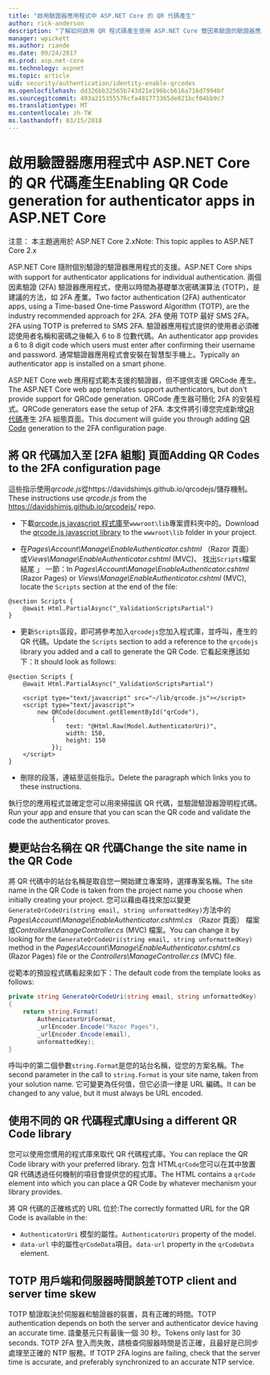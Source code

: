 ```yaml
---
title: "啟用驗證器應用程式中 ASP.NET Core 的 QR 代碼產生"
author: rick-anderson
description: "了解如何啟用 QR 程式碼產生使用 ASP.NET Core 雙因素驗證的驗證器應用程式。"
manager: wpickett
ms.author: riande
ms.date: 09/24/2017
ms.prod: asp.net-core
ms.technology: aspnet
ms.topic: article
uid: security/authentication/identity-enable-qrcodes
ms.openlocfilehash: dd326bb32565b743d21e196bcb616a716d7994bf
ms.sourcegitcommit: 493a215355576cfa481773365de021bcf04bb9c7
ms.translationtype: MT
ms.contentlocale: zh-TW
ms.lasthandoff: 03/15/2018
---
```

# <a name="enabling-qr-code-generation-for-authenticator-apps-in-aspnet-core"></a><span data-ttu-id="7c312-103">啟用驗證器應用程式中 ASP.NET Core 的 QR 代碼產生</span><span class="sxs-lookup"><span data-stu-id="7c312-103">Enabling QR Code generation for authenticator apps in ASP.NET Core</span></span>

<span data-ttu-id="7c312-104">注意： 本主題適用於 ASP.NET Core 2.x</span><span class="sxs-lookup"><span data-stu-id="7c312-104">Note: This topic applies to ASP.NET Core 2.x</span></span>

<span data-ttu-id="7c312-105">ASP.NET Core 隨附個別驗證的驗證器應用程式的支援。</span><span class="sxs-lookup"><span data-stu-id="7c312-105">ASP.NET Core ships with support for authenticator applications for individual authentication.</span></span> <span data-ttu-id="7c312-106">兩個因素驗證 (2FA) 驗證器應用程式，使用以時間為基礎單次密碼演算法 (TOTP)，是建議的方法，如 2FA 產業。</span><span class="sxs-lookup"><span data-stu-id="7c312-106">Two factor authentication (2FA) authenticator apps, using a Time-based One-time Password Algorithm (TOTP), are the industry recommended approach for 2FA.</span></span> <span data-ttu-id="7c312-107">2FA 使用 TOTP 最好 SMS 2FA。</span><span class="sxs-lookup"><span data-stu-id="7c312-107">2FA using TOTP is preferred to SMS 2FA.</span></span> <span data-ttu-id="7c312-108">驗證器應用程式提供的使用者必須確認使用者名稱和密碼之後輸入 6 to 8 位數代碼。</span><span class="sxs-lookup"><span data-stu-id="7c312-108">An authenticator app provides a 6 to 8 digit code which users must enter after confirming their username and password.</span></span> <span data-ttu-id="7c312-109">通常驗證器應用程式會安裝在智慧型手機上。</span><span class="sxs-lookup"><span data-stu-id="7c312-109">Typically an authenticator app is installed on a smart phone.</span></span>

<span data-ttu-id="7c312-110">ASP.NET Core web 應用程式範本支援的驗證器，但不提供支援 QRCode 產生。</span><span class="sxs-lookup"><span data-stu-id="7c312-110">The ASP.NET Core web app templates support authenticators, but don't provide support for QRCode generation.</span></span> <span data-ttu-id="7c312-111">QRCode 產生器可簡化 2FA 的安裝程式。</span><span class="sxs-lookup"><span data-stu-id="7c312-111">QRCode generators ease the setup of 2FA.</span></span> <span data-ttu-id="7c312-112">本文件將引導您完成新增[QR 代碼](https://wikipedia.org/wiki/QR_code)產生 2FA 組態頁面。</span><span class="sxs-lookup"><span data-stu-id="7c312-112">This document will guide you through adding [QR Code](https://wikipedia.org/wiki/QR_code) generation to the 2FA configuration page.</span></span>

## <a name="adding-qr-codes-to-the-2fa-configuration-page"></a><span data-ttu-id="7c312-113">將 QR 代碼加入至 [2FA 組態] 頁面</span><span class="sxs-lookup"><span data-stu-id="7c312-113">Adding QR Codes to the 2FA configuration page</span></span>

<span data-ttu-id="7c312-114">這些指示使用*qrcode.js*從https://davidshimjs.github.io/qrcodejs/儲存機制。</span><span class="sxs-lookup"><span data-stu-id="7c312-114">These instructions use *qrcode.js* from the https://davidshimjs.github.io/qrcodejs/ repo.</span></span>

* <span data-ttu-id="7c312-115">下載[qrcode.js javascript 程式庫](https://davidshimjs.github.io/qrcodejs/)至`wwwroot\lib`專案資料夾中的。</span><span class="sxs-lookup"><span data-stu-id="7c312-115">Download the [qrcode.js javascript library](https://davidshimjs.github.io/qrcodejs/) to the `wwwroot\lib` folder in your project.</span></span>

* <span data-ttu-id="7c312-116">在*Pages\Account\Manage\EnableAuthenticator.cshtml* （Razor 頁面） 或*Views\Manage\EnableAuthenticator.cshtml* (MVC)、 找出`Scripts`檔案結尾 」 一節：</span><span class="sxs-lookup"><span data-stu-id="7c312-116">In *Pages\Account\Manage\EnableAuthenticator.cshtml* (Razor Pages) or *Views\Manage\EnableAuthenticator.cshtml* (MVC), locate the `Scripts` section at the end of the file:</span></span>

```cshtml
@section Scripts {
    @await Html.PartialAsync("_ValidationScriptsPartial")
}
```

* <span data-ttu-id="7c312-117">更新`Scripts`區段，即可將參考加入`qrcodejs`您加入程式庫，並呼叫，產生的 QR 代碼。</span><span class="sxs-lookup"><span data-stu-id="7c312-117">Update the `Scripts` section to add a reference to the `qrcodejs` library you added and a call to generate the QR Code.</span></span> <span data-ttu-id="7c312-118">它看起來應該如下：</span><span class="sxs-lookup"><span data-stu-id="7c312-118">It should look as follows:</span></span>

```cshtml
@section Scripts {
    @await Html.PartialAsync("_ValidationScriptsPartial")

    <script type="text/javascript" src="~/lib/qrcode.js"></script>
    <script type="text/javascript">
        new QRCode(document.getElementById("qrCode"),
            {
                text: "@Html.Raw(Model.AuthenticatorUri)",
                width: 150,
                height: 150
            });
    </script>
}
```

* <span data-ttu-id="7c312-119">刪除的段落，連結至這些指示。</span><span class="sxs-lookup"><span data-stu-id="7c312-119">Delete the paragraph which links you to these instructions.</span></span>

<span data-ttu-id="7c312-120">執行您的應用程式並確定您可以用來掃描該 QR 代碼，並驗證驗證器證明程式碼。</span><span class="sxs-lookup"><span data-stu-id="7c312-120">Run your app and ensure that you can scan the QR code and validate the code the authenticator proves.</span></span>

## <a name="change-the-site-name-in-the-qr-code"></a><span data-ttu-id="7c312-121">變更站台名稱在 QR 代碼</span><span class="sxs-lookup"><span data-stu-id="7c312-121">Change the site name in the QR Code</span></span>

<span data-ttu-id="7c312-122">將 QR 代碼中的站台名稱是取自您一開始建立專案時，選擇專案名稱。</span><span class="sxs-lookup"><span data-stu-id="7c312-122">The site name in the QR Code is taken from the project name you choose when initially creating your project.</span></span> <span data-ttu-id="7c312-123">您可以藉由尋找來加以變更`GenerateQrCodeUri(string email, string unformattedKey)`方法中的*Pages\Account\Manage\EnableAuthenticator.cshtml.cs* （Razor 頁面） 檔案或*Controllers\ManageController.cs* (MVC) 檔案。</span><span class="sxs-lookup"><span data-stu-id="7c312-123">You can change it by looking for the `GenerateQrCodeUri(string email, string unformattedKey)` method in the *Pages\Account\Manage\EnableAuthenticator.cshtml.cs* (Razor Pages) file or the *Controllers\ManageController.cs* (MVC) file.</span></span> 

<span data-ttu-id="7c312-124">從範本的預設程式碼看起來如下：</span><span class="sxs-lookup"><span data-stu-id="7c312-124">The default code from the template looks as follows:</span></span>

```c#
private string GenerateQrCodeUri(string email, string unformattedKey)
{
    return string.Format(
        AuthenicatorUriFormat,
        _urlEncoder.Encode("Razor Pages"),
        _urlEncoder.Encode(email),
        unformattedKey);
}
```

<span data-ttu-id="7c312-125">呼叫中的第二個參數`string.Format`是您的站台名稱，從您的方案名稱。</span><span class="sxs-lookup"><span data-stu-id="7c312-125">The second parameter in the call to `string.Format` is your site name, taken from your solution name.</span></span> <span data-ttu-id="7c312-126">它可變更為任何值，但它必須一律是 URL 編碼。</span><span class="sxs-lookup"><span data-stu-id="7c312-126">It can be changed to any value, but it must always be URL encoded.</span></span>

## <a name="using-a-different-qr-code-library"></a><span data-ttu-id="7c312-127">使用不同的 QR 代碼程式庫</span><span class="sxs-lookup"><span data-stu-id="7c312-127">Using a different QR Code library</span></span>

<span data-ttu-id="7c312-128">您可以使用您慣用的程式庫來取代 QR 代碼程式庫。</span><span class="sxs-lookup"><span data-stu-id="7c312-128">You can replace the QR Code library with your preferred library.</span></span> <span data-ttu-id="7c312-129">包含 HTML`qrCode`您可以在其中放置 QR 代碼透過任何機制的項目會提供您的程式庫。</span><span class="sxs-lookup"><span data-stu-id="7c312-129">The HTML contains a `qrCode` element into which you can place a QR Code by whatever mechanism your library provides.</span></span>

<span data-ttu-id="7c312-130">將 QR 代碼的正確格式的 URL 位於:</span><span class="sxs-lookup"><span data-stu-id="7c312-130">The correctly formatted URL for the QR Code is available in the:</span></span>

* <span data-ttu-id="7c312-131">`AuthenticatorUri` 模型的屬性。</span><span class="sxs-lookup"><span data-stu-id="7c312-131">`AuthenticatorUri` property of the model.</span></span>
* <span data-ttu-id="7c312-132">`data-url` 中的屬性`qrCodeData`項目。</span><span class="sxs-lookup"><span data-stu-id="7c312-132">`data-url` property in the `qrCodeData` element.</span></span> 

## <a name="totp-client-and-server-time-skew"></a><span data-ttu-id="7c312-133">TOTP 用戶端和伺服器時間誤差</span><span class="sxs-lookup"><span data-stu-id="7c312-133">TOTP client and server time skew</span></span>

<span data-ttu-id="7c312-134">TOTP 驗證取決於伺服器和驗證器的裝置，具有正確的時間。</span><span class="sxs-lookup"><span data-stu-id="7c312-134">TOTP authentication depends on both the server and authenticator device having an accurate time.</span></span> <span data-ttu-id="7c312-135">語彙基元只有最後一個 30 秒。</span><span class="sxs-lookup"><span data-stu-id="7c312-135">Tokens only last for 30 seconds.</span></span> <span data-ttu-id="7c312-136">TOTP 2FA 登入而失敗，請檢查伺服器時間是否正確，且最好是已同步處理至正確的 NTP 服務。</span><span class="sxs-lookup"><span data-stu-id="7c312-136">If TOTP 2FA logins are failing, check that the server time is accurate, and preferably synchronized to an accurate NTP service.</span></span>
